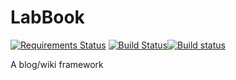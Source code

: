 # LabBook
[![Requirements Status](https://requires.io/github/knary/LabBook/requirements.svg?branch=master)](https://requires.io/github/knary/LabBook/requirements/?branch=master) [![Build Status](https://dev.azure.com/kontar/labbook/_apis/build/status/knary.LabBook?branchName=master)](https://dev.azure.com/kontar/labbook/_build/latest?definitionId=3&branchName=master)[![Build status](https://ci.appveyor.com/api/projects/status/my78vol3myq75a62/branch/master?svg=true)](https://ci.appveyor.com/project/knary/labbook/branch/master)

A blog/wiki framework
